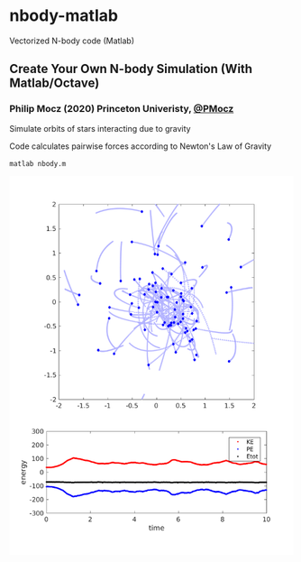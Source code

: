 # nbody-matlab
Vectorized N-body code (Matlab)

## Create Your Own N-body Simulation (With Matlab/Octave)

### Philip Mocz (2020) Princeton Univeristy, [@PMocz](https://twitter.com/PMocz)

Simulate orbits of stars interacting due to gravity

Code calculates pairwise forces according to Newton's Law of Gravity

```
matlab nbody.m
```

![Simulation](./nbody.png)
